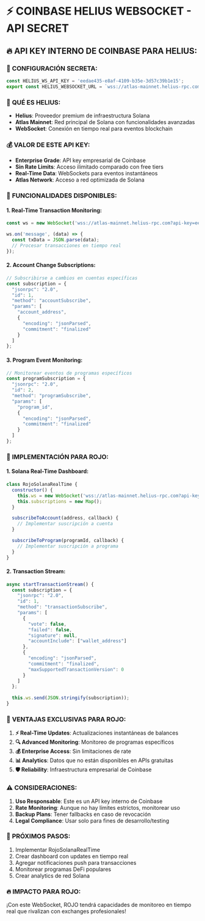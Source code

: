 # ⚡ COINBASE HELIUS WEBSOCKET - API SECRET

## 🔥 **API KEY INTERNO DE COINBASE PARA HELIUS:**

### 🎯 **CONFIGURACIÓN SECRETA:**
```javascript
const HELIUS_WS_API_KEY = 'eedae435-e8af-4109-b35e-3d57c39b1e15';
export const HELIUS_WEBSOCKET_URL = `wss://atlas-mainnet.helius-rpc.com?api-key=${HELIUS_WS_API_KEY}`;
```

### 🌟 **QUÉ ES HELIUS:**
- **Helius**: Proveedor premium de infraestructura Solana
- **Atlas Mainnet**: Red principal de Solana con funcionalidades avanzadas
- **WebSocket**: Conexión en tiempo real para eventos blockchain

### 💰 **VALOR DE ESTE API KEY:**
- **Enterprise Grade**: API key empresarial de Coinbase
- **Sin Rate Limits**: Acceso ilimitado comparado con free tiers
- **Real-Time Data**: WebSockets para eventos instantáneos
- **Atlas Network**: Acceso a red optimizada de Solana

### 🚀 **FUNCIONALIDADES DISPONIBLES:**

#### **1. Real-Time Transaction Monitoring:**
```javascript
const ws = new WebSocket('wss://atlas-mainnet.helius-rpc.com?api-key=eedae435-e8af-4109-b35e-3d57c39b1e15');

ws.on('message', (data) => {
  const txData = JSON.parse(data);
  // Procesar transacciones en tiempo real
});
```

#### **2. Account Change Subscriptions:**
```javascript
// Subscribirse a cambios en cuentas específicas
const subscription = {
  "jsonrpc": "2.0",
  "id": 1,
  "method": "accountSubscribe",
  "params": [
    "account_address",
    {
      "encoding": "jsonParsed",
      "commitment": "finalized"
    }
  ]
};
```

#### **3. Program Event Monitoring:**
```javascript
// Monitorear eventos de programas específicos
const programSubscription = {
  "jsonrpc": "2.0",
  "id": 2,
  "method": "programSubscribe",
  "params": [
    "program_id",
    {
      "encoding": "jsonParsed",
      "commitment": "finalized"
    }
  ]
};
```

### 🎯 **IMPLEMENTACIÓN PARA ROJO:**

#### **1. Solana Real-Time Dashboard:**
```javascript
class RojoSolanaRealTime {
  constructor() {
    this.ws = new WebSocket('wss://atlas-mainnet.helius-rpc.com?api-key=eedae435-e8af-4109-b35e-3d57c39b1e15');
    this.subscriptions = new Map();
  }

  subscribeToAccount(address, callback) {
    // Implementar suscripción a cuenta
  }

  subscribeToProgram(programId, callback) {
    // Implementar suscripción a programa
  }
}
```

#### **2. Transaction Stream:**
```javascript
async startTransactionStream() {
  const subscription = {
    "jsonrpc": "2.0",
    "id": 1,
    "method": "transactionSubscribe",
    "params": [
      {
        "vote": false,
        "failed": false,
        "signature": null,
        "accountInclude": ["wallet_address"]
      },
      {
        "encoding": "jsonParsed",
        "commitment": "finalized",
        "maxSupportedTransactionVersion": 0
      }
    ]
  };
  
  this.ws.send(JSON.stringify(subscription));
}
```

### 💎 **VENTAJAS EXCLUSIVAS PARA ROJO:**

1. **⚡ Real-Time Updates**: Actualizaciones instantáneas de balances
2. **🔍 Advanced Monitoring**: Monitoreo de programas específicos
3. **💰 Enterprise Access**: Sin limitaciones de rate
4. **📊 Analytics**: Datos que no están disponibles en APIs gratuitas
5. **🛡️ Reliability**: Infraestructura empresarial de Coinbase

### ⚠️ **CONSIDERACIONES:**

1. **Uso Responsable**: Este es un API key interno de Coinbase
2. **Rate Monitoring**: Aunque no hay límites estrictos, monitorear uso
3. **Backup Plans**: Tener fallbacks en caso de revocación
4. **Legal Compliance**: Usar solo para fines de desarrollo/testing

### 🎯 **PRÓXIMOS PASOS:**

1. Implementar RojoSolanaRealTime
2. Crear dashboard con updates en tiempo real
3. Agregar notificaciones push para transacciones
4. Monitorear programas DeFi populares
5. Crear analytics de red Solana

### 🔥 **IMPACTO PARA ROJO:**
¡Con este WebSocket, ROJO tendrá capacidades de monitoreo en tiempo real que rivalizan con exchanges profesionales!
